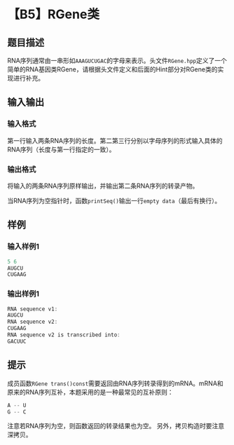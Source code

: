 # 【B5】RGene类

## 题目描述

RNA序列通常由一串形如`AAAGUCUGAC`的字母来表示。头文件`RGene.hpp`定义了一个简单的RNA基因类RGene，请根据头文件定义和后面的Hint部分对RGene类的实现进行补充。


## 输入输出

### 输入格式

第一行输入两条RNA序列的长度。第二第三行分别以字母序列的形式输入具体的RNA序列（长度与第一行指定的一致）。

### 输出格式

将输入的两条RNA序列原样输出，并输出第二条RNA序列的转录产物。

当RNA序列为空指针时，函数`printSeq()`输出一行`empty data`（最后有换行）。

## 样例

### 输入样例1

```C++
5 6
AUGCU
CUGAAG
```

### 输出样例1

```C++
RNA sequence v1:
AUGCU
RNA sequence v2:
CUGAAG
RNA sequence v2 is transcribed into:
GACUUC
```

## 提示

成员函数`RGene trans()const`需要返回由RNA序列转录得到的mRNA。mRNA和原来的RNA序列互补，本题采用的是一种最常见的互补原则：

```C++
A -- U
G -- C
```

注意若RNA序列为空，则函数返回的转录结果也为空。
另外，拷贝构造时要注意深拷贝。

